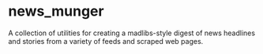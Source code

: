 # news_munger
A collection of utilities for creating a madlibs-style digest of news headlines and stories from a variety of feeds and scraped web pages.


